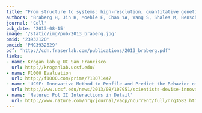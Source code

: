 ```yaml
---
title: "From structure to systems: high-resolution, quantitative genetic analysis of RNA polymerase II."
authors: "Braberg H, Jin H, Moehle E, Chan YA, Wang S, Shales M, Benschop JJ, Morris JH, **Fraser JS**, Qiu C, Hu F, Tang LK, Holstege FCP, Hieter P, Guthrie C, Kaplan CD, Krogan NJ."
journal: 'Cell'
pub_date: '2013-08-15'
image: '/static/img/pub/2013_braberg.jpg'
pmid: '23932120'
pmcid: 'PMC3932829'
pdf: 'http://cdn.fraserlab.com/publications/2013_braberg.pdf'
links:
- name: Krogan lab @ UC San Francisco
  url: http://kroganlab.ucsf.edu/
- name: F1000 Evaluation
  url: http://f1000.com/prime/718071447
- name: 'UCSF: Innovative Method to Profile and Predict the Behavior of Proteins'
  url: http://www.ucsf.edu/news/2013/08/107951/scientists-devise-innovative-method-profile-and-predict-behavior-proteins
- name: 'Nature: Pol II Interactions in Detail'
  url: http://www.nature.com/nrg/journal/vaop/ncurrent/full/nrg3582.html
---
```

